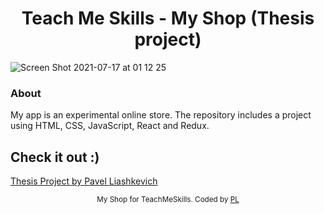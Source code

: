 <h1 align="center">Teach Me Skills - My Shop (Thesis project)</h1>

![Screen Shot 2021-07-17 at 01 12 25](https://user-images.githubusercontent.com/75558987/126013329-a5659460-789b-4638-b240-f3291c8d4a5c.png)

### About ###
My app is an experimental online store.
The repository includes a project using HTML, CSS, JavaScript, React and Redux.

## Check it out :) ##
[Thesis Project by Pavel Liashkevich](https://449345ee.teach-me-skills-thesis-project-my-shop.pages.dev)

<div align="center">
<sub>My Shop for TeachMeSkills. Coded by 
  <a href="https://github.com/PavelLiashkevich">PL</a>
  </a>
</div>


